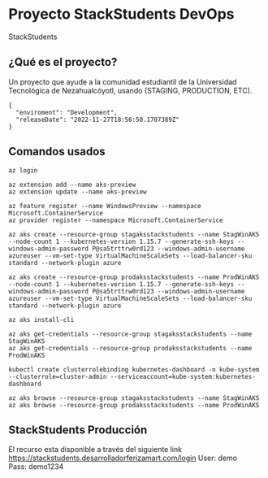 # Proyecto StackStudents DevOps
StackStudents

## ¿Qué es el proyecto?
Un proyecto que ayude a la comunidad estudiantil de la Universidad Tecnológica de Nezahualcóyotl, usando (STAGING, PRODUCTION, ETC).

```
{
  "enviroment": "Development",
  "releaseDate": "2022-11-27T18:56:50.1707389Z"
}
```

## Comandos usados
```
az login

az extension add --name aks-preview
az extension update --name aks-preview

az feature register --name WindowsPreview --namespace Microsoft.ContainerService
az provider register --namespace Microsoft.ContainerService

az aks create --resource-group stagaksstackstudents --name StagWinAKS --node-count 1 --kubernetes-version 1.15.7 --generate-ssh-keys --windows-admin-password P@sa5trttrw0rd123 --windows-admin-username azureuser --vm-set-type VirtualMachineScaleSets --load-balancer-sku standard --network-plugin azure

az aks create --resource-group prodaksstackstudents --name ProdWinAKS --node-count 1 --kubernetes-version 1.15.7 --generate-ssh-keys --windows-admin-password P@sa5trttrw0rd123 --windows-admin-username azureuser --vm-set-type VirtualMachineScaleSets --load-balancer-sku standard --network-plugin azure

az aks install-cli

az aks get-credentials --resource-group stagaksstackstudents --name StagWinAKS
az aks get-credentials --resource-group prodaksstackstudents --name ProdWinAKS

kubectl create clusterrolebinding kubernetes-dashboard -n kube-system --clusterrole=cluster-admin --serviceaccount=kube-system:kubernetes-dashboard

az aks browse --resource-group stagaksstackstudents --name StagWinAKS
az aks browse --resource-group prodaksstackstudents --name ProdWinAKS
```

## StackStudents Producción
El recurso esta disponible a través del siguiente link https://stackstudents.desarrolladorferizamart.com/login
User: demo  
Pass: demo1234
